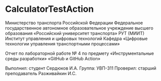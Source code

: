 # CalculatorTestAction
Министерство транспорта Российской Федерации 
Федеральное государственное автономное образовательное учреждение высшего образования «Российский университет транспорта» 
РУТ (МИИТ) 
Институт управления и цифровых технологий 
Кафедра «Цифровые технологии управления транспортными процессами» 

Отчет по лабораторной работе № 4 
по предмету «Инструментальные среды разработки» 
«GitHub и GitHub Action» 

 

Выполнил: студент Сердюков И.А. 
Группа: УВП-311 
Проверил: старший преподаватель Разживайкин И.С. 
